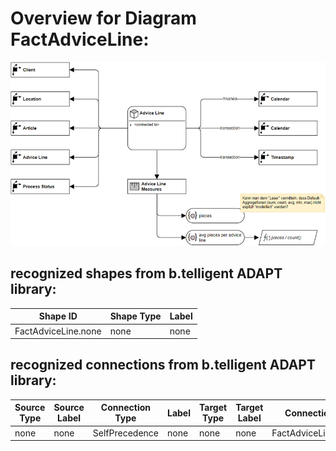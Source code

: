 # Overview for Diagram **FactAdviceLine**:

![Diagram FactAdviceLine](../png/FactAdviceLine.png)
## recognized shapes from b.telligent ADAPT library:

|Shape ID|Shape Type|Label|
|--------|----------|-----|
|FactAdviceLine.none|none|none|

## recognized connections from b.telligent ADAPT library:

|Source Type|Source Label|Connection Type|Label|Target Type|Target Label|Connection ID|Source ID|Target ID|
|-----------|------------|---------------|-----|-----------|------------|-------------|---------|---------|
|none|none|SelfPrecedence|none|none|none|FactAdviceLine.none|FactAdviceLine.none|FactAdviceLine.none
